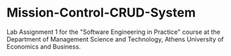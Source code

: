 # Mission-Control-CRUD-System
Lab Assignment 1 for the "Software Engineering in Practice" course at the Department of Management Science and Technology, Athens University of Economics and Business.
